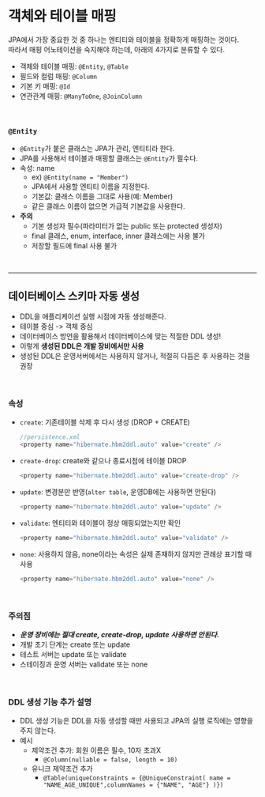 # 객체와 테이블 매핑
JPA에서 가장 중요한 것 중 하나는 엔티티와 테이블을 정확하게 매핑하는 것이다.  
따라서 매핑 어노테이션을 숙지해야 하는데, 아래의 4가지로 분류할 수 있다.

* 객체와 테이블 매핑: ```@Entity```, ```@Table```
* 필드와 컬럼 매핑: ```@Column```
* 기본 키 매핑: ```@Id```
* 연관관계 매핑: ```@ManyToOne```, ```@JoinColumn```

<br>

### ```@Entity```
* ```@Entity```가 붙은 클래스는 JPA가 관리, 엔티티라 한다.
* JPA를 사용해서 테이블과 매핑할 클래스는 ```@Entity```가 필수다.
* 속성: name
  * ex) ```@Entity(name = "Member")``` 
  * JPA에서 사용할 엔티티 이름을 지정한다.
  * 기본값: 클래스 이름을 그대로 사용(예: Member)
  * 같은 클래스 이름이 없으면 가급적 기본값을 사용한다.
* **주의**
  * 기본 생성자 필수(파라미터가 없는 public 또는 protected 생성자)
  * final 클래스, enum, interface, inner 클래스에는 사용 불가
  * 저장할 필드에 final 사용 불가

<br>

---
## 데이터베이스 스키마 자동 생성
* DDL을 애플리케이션 실행 시점에 자동 생성해준다.
* 테이블 중심 -> 객체 중심
* 데이터베이스 방언을 활용해서 데이터베이스에 맞는 적절한 DDL 생성!
* 이렇게 **생성된 DDL은 개발 장비에서만 사용**
* 생성된 DDL은 운영서버에서는 사용하지 않거나, 적절히 다듬은 후 사용하는 것을 권장

<br>

### 속성
* ```create```: 기존테이블 삭제 후 다시 생성 (DROP + CREATE)
  ```java
  //persistence.xml
  <property name="hibernate.hbm2ddl.auto" value="create" />
  ```
* ```create-drop```: create와 같으나 종료시점에 테이블 DROP
  ```java
  <property name="hibernate.hbm2ddl.auto" value="create-drop" />
  ```
* ```update```: 변경분만 반영(```alter table```, 운영DB에는 사용하면 안된다)
  ```java
  <property name="hibernate.hbm2ddl.auto" value="update" />
  ```
* ```validate```: 엔티티와 테이블이 정상 매핑되었는지만 확인
  ```java
  <property name="hibernate.hbm2ddl.auto" value="validate" />
  ```
* ```none```: 사용하지 않음, none이라는 속성은 실제 존재하지 않지만 관례상 표기할 때 사용
  ```java
  <property name="hibernate.hbm2ddl.auto" value="none" />
  ```
  
<br>

### 주의점
* ***운영 장비에는 절대 create, create-drop, update 사용하면 안된다.***
* 개발 초기 단계는 create 또는 update
* 테스트 서버는 update 또는 validate
* 스테이징과 운영 서버는 validate 또는 none

<br>

### DDL 생성 기능 추가 설명
* DDL 생성 기능은 DDL을 자동 생성할 때만 사용되고 JPA의 실행 로직에는 영향을 주지 않는다.
* 예시
  * 제약조건 추가: 회원 이름은 필수, 10자 초과X
    * ```@Column(nullable = false, length = 10)```
  * 유니크 제약조건 추가
    * ```@Table(uniqueConstraints = {@UniqueConstraint( name = "NAME_AGE_UNIQUE",columnNames = {"NAME", "AGE"} )})```

